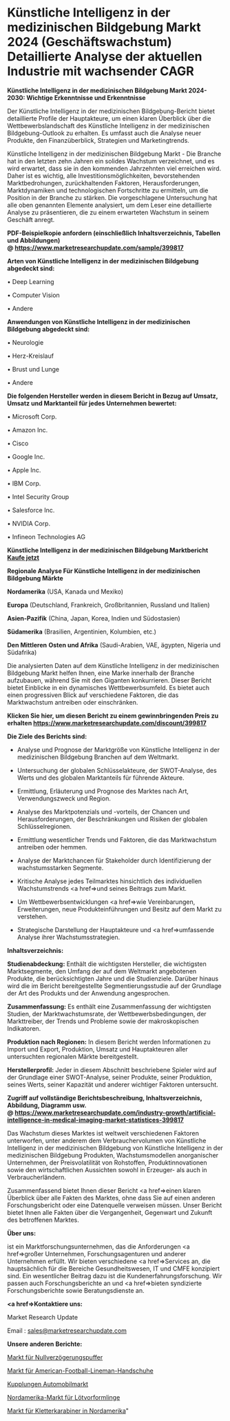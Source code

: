 # Künstliche Intelligenz in der medizinischen Bildgebung Markt 2024 (Geschäftswachstum) Detaillierte Analyse der aktuellen Industrie mit wachsender CAGR

<strong>Künstliche Intelligenz in der medizinischen Bildgebung Markt 2024-2030: Wichtige Erkenntnisse und Erkenntnisse</strong>

Der Künstliche Intelligenz in der medizinischen Bildgebung-Bericht bietet detaillierte Profile der Hauptakteure, um einen klaren Überblick über die Wettbewerbslandschaft des Künstliche Intelligenz in der medizinischen Bildgebung-Outlook zu erhalten. Es umfasst auch die Analyse neuer Produkte, den Finanzüberblick, Strategien und Marketingtrends.

Künstliche Intelligenz in der medizinischen Bildgebung Markt - Die Branche hat in den letzten zehn Jahren ein solides Wachstum verzeichnet, und es wird erwartet, dass sie in den kommenden Jahrzehnten viel erreichen wird. Daher ist es wichtig, alle Investitionsmöglichkeiten, bevorstehenden Marktbedrohungen, zurückhaltenden Faktoren, Herausforderungen, Marktdynamiken und technologischen Fortschritte zu ermitteln, um die Position in der Branche zu stärken. Die vorgeschlagene Untersuchung hat alle oben genannten Elemente analysiert, um dem Leser eine detaillierte Analyse zu präsentieren, die zu einem erwarteten Wachstum in seinem Geschäft anregt.

<strong><b>PDF-Beispielkopie anfordern (einschließlich Inhaltsverzeichnis, Tabellen und Abbildungen) @ </b></strong><strong><a href=https://www.marketresearchupdate.com/sample/399817><strong>https://www.marketresearchupdate.com/sample/399817</u></a></strong></strong>

<strong>Arten von Künstliche Intelligenz in der medizinischen Bildgebung abgedeckt sind:</strong>

• Deep Learning

• Computer Vision

• Andere

<strong>Anwendungen von Künstliche Intelligenz in der medizinischen Bildgebung abgedeckt sind:</strong>

• Neurologie

• Herz-Kreislauf

• Brust und Lunge

• Andere

<strong>Die folgenden Hersteller werden in diesem Bericht in Bezug auf Umsatz, Umsatz und Marktanteil für jedes Unternehmen bewertet:</strong>

• Microsoft Corp.

• Amazon Inc.

• Cisco

• Google Inc.

• Apple Inc.

• IBM Corp.

• Intel Security Group

• Salesforce Inc.

• NVIDIA Corp.

• Infineon Technologies AG

<strong>Künstliche Intelligenz in der medizinischen Bildgebung Marktbericht <a href=https://www.marketresearchupdate.com/buynow/399817>Kaufe jetzt</a></strong>

<strong>Regionale Analyse Für Künstliche Intelligenz in der medizinischen Bildgebung Märkte</strong>

<strong>Nordamerika</strong> (USA, Kanada und Mexiko)

<strong>Europa</strong> (Deutschland, Frankreich, Großbritannien, Russland und Italien)

<strong>Asien-Pazifik</strong> (China, Japan, Korea, Indien und Südostasien)

<strong>Südamerika</strong> (Brasilien, Argentinien, Kolumbien, etc.)

<strong>Den Mittleren</strong> <strong>Osten und Afrika</strong> (Saudi-Arabien, VAE, ägypten, Nigeria und Südafrika)

Die analysierten Daten auf dem Künstliche Intelligenz in der medizinischen Bildgebung Markt helfen Ihnen, eine Marke innerhalb der Branche aufzubauen, während Sie mit den Giganten konkurrieren. Dieser Bericht bietet Einblicke in ein dynamisches Wettbewerbsumfeld. Es bietet auch einen progressiven Blick auf verschiedene Faktoren, die das Marktwachstum antreiben oder einschränken.

<strong>Klicken Sie hier, um diesen Bericht zu einem gewinnbringenden Preis zu erhalten
</strong><strong><a href=https://www.marketresearchupdate.com/discount/399817>https://www.marketresearchupdate.com/discount/399817</b></u></strong></a>

<strong>Die Ziele des Berichts sind:</strong>

- Analyse und Prognose der Marktgröße von Künstliche Intelligenz in der medizinischen Bildgebung Branchen auf dem Weltmarkt.

- Untersuchung der globalen Schlüsselakteure, der SWOT-Analyse, des Werts und des globalen Marktanteils für führende Akteure.

- Ermittlung, Erläuterung und Prognose des Marktes nach Art, Verwendungszweck und Region.

- Analyse des Marktpotenzials und -vorteils, der Chancen und Herausforderungen, der Beschränkungen und Risiken der globalen Schlüsselregionen.

- Ermittlung wesentlicher Trends und Faktoren, die das Marktwachstum antreiben oder hemmen.

- Analyse der Marktchancen für Stakeholder durch Identifizierung der wachstumsstarken Segmente.

- Kritische Analyse jedes Teilmarktes hinsichtlich des individuellen Wachstumstrends <a href=>und</a> seines Beitrags zum Markt.

- Um Wettbewerbsentwicklungen <a href=>wie</a> Vereinbarungen, Erweiterungen, neue Produkteinführungen und Besitz auf dem Markt zu verstehen.

- Strategische Darstellung der Hauptakteure und <a href=>umfas</a>sende Analyse ihrer Wachstumsstrategien.

<strong>Inhaltsverzeichnis:</strong>

<strong>Studienabdeckung:</strong> Enthält die wichtigsten Hersteller, die wichtigsten Marktsegmente, den Umfang der auf dem Weltmarkt angebotenen Produkte, die berücksichtigten Jahre und die Studienziele. Darüber hinaus wird die im Bericht bereitgestellte Segmentierungsstudie auf der Grundlage der Art des Produkts und der Anwendung angesprochen.

<strong>Zusammenfassung:</strong> Es enthält eine Zusammenfassung der wichtigsten Studien, der Marktwachstumsrate, der Wettbewerbsbedingungen, der Markttreiber, der Trends und Probleme sowie der makroskopischen Indikatoren.

<strong>Produktion nach Regionen:</strong> In diesem Bericht werden Informationen zu Import und Export, Produktion, Umsatz und Hauptakteuren aller untersuchten regionalen Märkte bereitgestellt.

<strong>Herstellerprofil:</strong> Jeder in diesem Abschnitt beschriebene Spieler wird auf der Grundlage einer SWOT-Analyse, seiner Produkte, seiner Produktion, seines Werts, seiner Kapazität und anderer wichtiger Faktoren untersucht.

<strong><b>Zugriff auf vollständige Berichtsbeschreibung, Inhaltsverzeichnis, Abbildung, Diagramm usw. @ </b></strong><strong><a href=https://www.marketresearchupdate.com/industry-growth/artificial-intelligence-in-medical-imaging-market-statistices-399817>https://www.marketresearchupdate.com/industry-growth/artificial-intelligence-in-medical-imaging-market-statistices-399817</a></strong>

Das Wachstum dieses Marktes ist weltweit verschiedenen Faktoren unterworfen, unter anderem dem Verbrauchervolumen von Künstliche Intelligenz in der medizinischen Bildgebung von Künstliche Intelligenz in der medizinischen Bildgebung Produkten, Wachstumsmodellen anorganischer Unternehmen, der Preisvolatilität von Rohstoffen, Produktinnovationen sowie den wirtschaftlichen Aussichten sowohl in Erzeuger- als auch in Verbraucherländern.

Zusammenfassend bietet Ihnen dieser Bericht <a href=>einen</a> klaren Überblick über alle Fakten des Marktes, ohne dass Sie auf einen anderen Forschungsbericht oder eine Datenquelle verweisen müssen. Unser Bericht bietet Ihnen alle Fakten über die Vergangenheit, Gegenwart und Zukunft des betroffenen Marktes.

<strong>Über uns:</strong>

 ist ein Marktforschungsunternehmen, das die Anforderungen <a href=>großer</a> Unternehmen, Forschungsagenturen und anderer Unternehmen erfüllt. Wir bieten verschiedene <a href=>Services</a> an, die hauptsächlich für die Bereiche Gesundheitswesen, IT und CMFE konzipiert sind. Ein wesentlicher Beitrag dazu ist die Kundenerfahrungsforschung. Wir passen auch Forschungsberichte an und <a href=>bieten</a> syndizierte Forschungsberichte sowie Beratungsdienste an.

<strong><a href=>Kontaktiere uns:</a></strong>

Market Research Update

Email : sales@marketresearchupdate.com

<strong>Unsere anderen Berichte:</strong>

<a href=https://www.linkedin.com/pulse/zero-delay-buffers-market-witness-huge-growth>Markt für Nullverzögerungspuffer</a>

<a href=https://www.linkedin.com/pulse/american-football-lineman-gloves-market-2023>Markt für American-Football-Lineman-Handschuhe</a>

<a href=https://www.linkedin.com/pulse/clutches-automotive-market-2023-analysis-growth-drivers>Kupplungen Automobilmarkt</a>

<a href=https://www.linkedin.com/pulse/north-america-solder-preform-market-upcoming>Nordamerika-Markt für Lötvorformlinge</a>

<a href=https://www.linkedin.com/pulse/north-america-climbing-carabiner-market-2023-1f>Markt für Kletterkarabiner in Nordamerika</a>"
